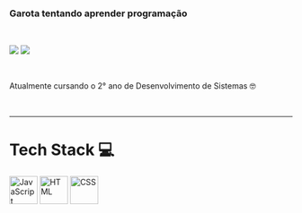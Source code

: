 ### Garota tentando aprender programação
  </br>

  <a href="https://www.linkedin.com/in/isaac-sales/" target="_blank"><img src="https://img.shields.io/badge/LinkedIn-0077B5?style=for-the-badge&logo=linkedin&logoColor=white" target="_blank"></a>
  <a href="https://www.instagram.com/isaac__sales" target="_blank"><img src="https://img.shields.io/badge/-Instagram-%23E4405F?style=for-the-badge&logo=instagram&logoColor=white" target="_blank"></a>
  
  <br/>

  <p align='left'>Atualmente cursando o 2° ano de Desenvolvimento de Sistemas 🤓</p>
  </br>
  <hr>


  <h1 align='left'>Tech Stack 💻</h1>
  
  <a href="https://www.javascript.com/"><img alt="JavaScript" height="50" width="50" src="https://cdn.jsdelivr.net/gh/devicons/devicon@latest/icons/javascript/javascript-original.svg"></a>
  <a href="https://html.com/"><img alt="HTML" height="50" width="50" src="https://cdn.jsdelivr.net/gh/devicons/devicon@latest/icons/html5/html5-original.svg"></a>
  <a href="https://www.w3.org/Style/CSS/Overview.en.html"><img alt="CSS" height="50" width="50" src="https://cdn.jsdelivr.net/gh/devicons/devicon@latest/icons/css3/css3-original.svg"></a>
